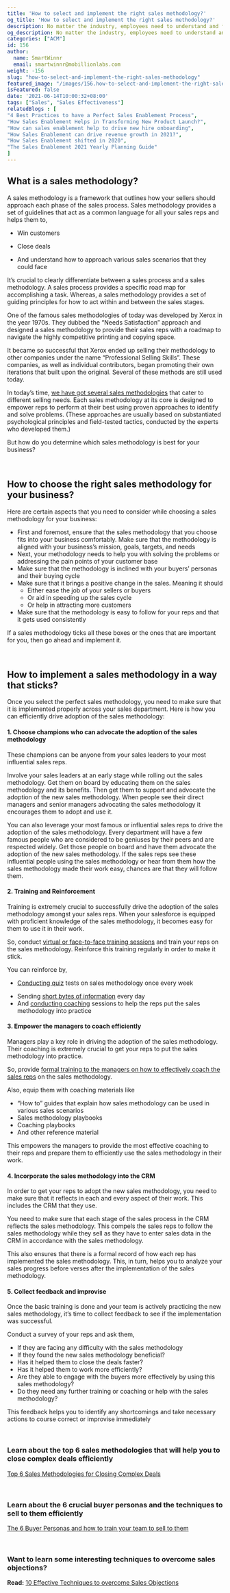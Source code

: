 ```yaml
---
title: 'How to select and implement the right sales methodology?'
og_title: 'How to select and implement the right sales methodology?'
description: No matter the industry, employees need to understand and follow a set of principles that define how to perform in their roles. And these principles, in sales, are known as sales methodologies. In this blog, you’ll learn how to choose the right sales methodology and implement it properly in your business.
og_description: No matter the industry, employees need to understand and follow a set of principles that define how to perform in their roles. And these principles, in sales, are known as sales methodologies. In this blog, you’ll learn how to choose the right sales methodology and implement it properly in your business.
categories: ["ACM"]
id: 156
author:
  name: SmartWinnr
  email: smartwinnr@mobillionlabs.com
weight: -156
slug: "how-to-select-and-implement-the-right-sales-methodology"
featured_image: "/images/156.how-to-select-and-implement-the-right-sales-methodology.jpeg"
isFeatured: false
date: '2021-06-14T10:00:32+08:00'
tags: ["Sales", "Sales Effectiveness"]
relatedBlogs : [
"4 Best Practices to have a Perfect Sales Enablement Process",
"How Sales Enablement Helps in Transforming New Product Launch?",   
"How can sales enablement help to drive new hire onboarding",
"How Sales Enablement can drive revenue growth in 2021?",
"How Sales Enablement shifted in 2020",
"The Sales Enablement 2021 Yearly Planning Guide"
]
---
```

  

## **What is a sales methodology?**

A sales methodology is a framework that outlines how your sellers should approach each phase of the sales process. Sales methodology provides a set of guidelines that act as a common language for all your sales reps and helps them to,

-   Win customers
    
-   Close deals
    
-   And understand how to approach various sales scenarios that they could face
    

  

It’s crucial to clearly differentiate between a sales process and a sales methodology. A sales process provides a specific road map for accomplishing a task. Whereas, a sales methodology provides a set of guiding principles for how to act within and between the sales stages.

  

One of the famous sales methodologies of today was developed by Xerox in the year 1970s. They dubbed the “Needs Satisfaction” approach and designed a sales methodology to provide their sales reps with a roadmap to navigate the highly competitive printing and copying space.

  

It became so successful that Xerox ended up selling their methodology to other companies under the name “Professional Selling Skills”. These companies, as well as individual contributors, began promoting their own iterations that built upon the original. Several of these methods are still used today.

  

In today’s time, [we have got several sales methodologies](https://www.smartwinnr.com/post/top-6-sales-methodologies-for-closing-complex-deals/) that cater to different selling needs. Each sales methodology at its core is designed to empower reps to perform at their best using proven approaches to identify and solve problems. (These approaches are usually based on substantiated psychological principles and field-tested tactics, conducted by the experts who developed them.)

  

But how do you determine which sales methodology is best for your business?

<br>  

## **How to choose the right sales methodology for your business?**

Here are certain aspects that you need to consider while choosing a sales methodology for your business:

<div class="ml_special_div_blog ml-margin-bottom10">
  <div class="ml_special_div_blog_content ml-margin-top10 ml-margin-bottom10">
    <ul>
        <li> First and foremost, ensure that the sales methodology that you choose fits into your business comfortably. Make sure that the methodology is aligned with your business’s mission, goals, targets, and needs</li>
        <li> Next, your methodology needs to help you with solving the problems or addressing the pain points of your customer base</li>
        <li> Make sure that the methodology is inclined with your buyers’ personas and their buying cycle</li>
        <li> Make sure that it brings a positive change in the sales. Meaning it should
           <ul>
             <li>Either ease the job of your sellers or buyers </li>
             <li>  Or aid in speeding up the sales cycle </li>
             <li>  Or help in attracting more customers </li>
          </ul>
          </li>
        <li> Make sure that the methodology is easy to follow for your reps and that it gets used consistently</li>
      </ul>
  </div>  
</div>          

If a sales methodology ticks all these boxes or the ones that are important for you, then go ahead and implement it.


<br>

## **How to implement a sales methodology in a way that sticks?**

Once you select the perfect sales methodology, you need to make sure that it is implemented properly across your sales department. Here is how you can efficiently drive adoption of the sales methodology:

  

#### **1. Choose champions who can advocate the adoption of the sales methodology**
    

These champions can be anyone from your sales leaders to your most influential sales reps.

  

Involve your sales leaders at an early stage while rolling out the sales methodology. Get them on board by educating them on the sales methodology and its benefits. Then get them to support and advocate the adoption of the new sales methodology. When people see their direct managers and senior managers advocating the sales methodology it encourages them to adopt and use it.

  

You can also leverage your most famous or influential sales reps to drive the adoption of the sales methodology. Every department will have a few famous people who are considered to be geniuses by their peers and are respected widely. Get those people on board and have them advocate the adoption of the new sales methodology. If the sales reps see these influential people using the sales methodology or hear from them how the sales methodology made their work easy, chances are that they will follow them.


#### **2. Training and Reinforcement**
    

Training is extremely crucial to successfully drive the adoption of the sales methodology amongst your sales reps. When your salesforce is equipped with proficient knowledge of the sales methodology, it becomes easy for them to use it in their work.

  

<div class="ml_special_div_blog ml-margin-bottom10">
  <div class="ml_special_div_blog_content ml-margin-top10 ml-margin-bottom10">
   <p> So, conduct <a href="https://www.smartwinnr.com/post/transform-your-2-day-face-to-face-training-into-a-microsoft-teams-virtual-training/">virtual or face-to-face training sessions</a> and train your reps on the sales methodology. Reinforce this training regularly in order to make it stick.</p>
    <p>You can reinforce by,</p>
    <ul>
       <li> <p><a href="https://www.smartwinnr.com/post/gamified-assessments">Conducting quiz</a> tests on sales methodology once every week</p></li>
       <li>  Sending <a href="https://www.smartwinnr.com/post/how-to-convert-a-powerpoint-presentation-into-microlearning-content/">short bytes of information</a> every day</li>
       <li> And <a href="https://www.smartwinnr.com/post/best-practices-to-drive-video-coaching/">conducting coaching</a> sessions to help the reps put the sales methodology into practice</li>
    </ul>
  </div>  
</div>    

  

#### **3. Empower the managers to coach efficiently**
    

Managers play a key role in driving the adoption of the sales methodology. Their coaching is extremely crucial to get your reps to put the sales methodology into practice. 

<div class="ml_special_div_blog ml-margin-bottom10">
  <div class="ml_special_div_blog_content ml-margin-top10 ml-margin-bottom10">
    <p>So, provide <a href="https://www.smartwinnr.com/post/sales-coaching-playbook-part-2-training-managers-to-coach/">formal training to the managers on how to effectively coach the sales reps</a> on the sales methodology.</p>
    <p>Also, equip them with coaching materials like</p>
    <ul>
      <li> “How to” guides that explain how sales methodology can be used in various sales scenarios</li> 
      <li>  Sales methodology playbooks</li>
      <li> Coaching playbooks</li>
      <li>  And other reference material</li>
    </ul>
  </div>  
</div>
  

This empowers the managers to provide the most effective coaching to their reps and prepare them to efficiently use the sales methodology in their work.


#### **4. Incorporate the sales methodology into the CRM**
    

In order to get your reps to adopt the new sales methodology, you need to make sure that it reflects in each and every aspect of their work. This includes the CRM that they use.

You need to make sure that each stage of the sales process in the CRM reflects the sales methodology. This compels the sales reps to follow the sales methodology while they sell as they have to enter sales data in the CRM in accordance with the sales methodology.

  

This also ensures that there is a formal record of how each rep has implemented the sales methodology. This, in turn, helps you to analyze your sales progress before verses after the implementation of the sales methodology.


#### **5. Collect feedback and improvise**
    

Once the basic training is done and your team is actively practicing the new sales methodology, it’s time to collect feedback to see if the implementation was successful.

  
<div class="ml_special_div_blog ml-margin-bottom10">
  <div class="ml_special_div_blog_content ml-margin-top10 ml-margin-bottom10">
    Conduct a survey of your reps and ask them,
      <ul>
        <li>If they are facing any difficulty with the sales methodology</li>
        <li>If they found the new sales methodology beneficial?</li>
        <li>Has it helped them to close the deals faster?</li>
        <li> Has it helped them to work more efficiently?</li>
        <li>Are they able to engage with the buyers more effectively by using this sales methodology?</li>
        <li>Do they need any further training or coaching or help with the sales methodology?</li>
    </ul>
   </div>  
</div>   

  

This feedback helps you to identify any shortcomings and take necessary actions to course correct or improvise immediately


<br>

### **Learn about the top 6 sales methodologies that will help you to close complex deals efficiently**

[Top 6 Sales Methodologies for Closing Complex Deals](https://www.smartwinnr.com/post/top-6-sales-methodologies-for-closing-complex-deals/)

<br>

### **Learn about the 6 crucial buyer personas and the techniques to sell to them efficiently**

[The 6 Buyer Personas and how to train your team to sell to them](https://smartwinnr.com/post/6-buyer-personas-and-how-to-train-your-team-to-sell/)

<br>

### **Want to learn some interesting techniques to overcome sales objections?**

**Read:** [10 Effective Techniques to overcome Sales Objections](https://smartwinnr.com/post/10-effective-techniques-to-overcome-sales-objections/)